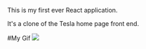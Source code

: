 This is my first ever React application.

It's a clone of the Tesla home page front end.

#My Gif
![](https://github.com/narutoboy1/Tesla_Clone/blob/master/public/images/Tesla_Clone_Recording.gif)
